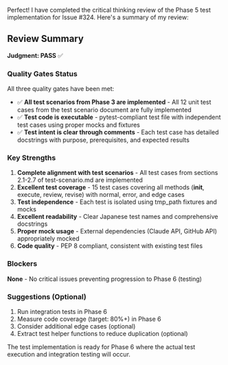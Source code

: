 Perfect! I have completed the critical thinking review of the Phase 5 test implementation for Issue #324. Here's a summary of my review:

## Review Summary

**Judgment: PASS** ✅

### Quality Gates Status
All three quality gates have been met:
- ✅ **All test scenarios from Phase 3 are implemented** - All 12 unit test cases from the test scenario document are fully implemented
- ✅ **Test code is executable** - pytest-compliant test file with independent test cases using proper mocks and fixtures
- ✅ **Test intent is clear through comments** - Each test case has detailed docstrings with purpose, prerequisites, and expected results

### Key Strengths
1. **Complete alignment with test scenarios** - All test cases from sections 2.1-2.7 of test-scenario.md are implemented
2. **Excellent test coverage** - 15 test cases covering all methods (__init__, execute, review, revise) with normal, error, and edge cases
3. **Test independence** - Each test is isolated using tmp_path fixtures and mocks
4. **Excellent readability** - Clear Japanese test names and comprehensive docstrings
5. **Proper mock usage** - External dependencies (Claude API, GitHub API) appropriately mocked
6. **Code quality** - PEP 8 compliant, consistent with existing test files

### Blockers
**None** - No critical issues preventing progression to Phase 6 (testing)

### Suggestions (Optional)
1. Run integration tests in Phase 6
2. Measure code coverage (target: 80%+) in Phase 6
3. Consider additional edge cases (optional)
4. Extract test helper functions to reduce duplication (optional)

The test implementation is ready for Phase 6 where the actual test execution and integration testing will occur.